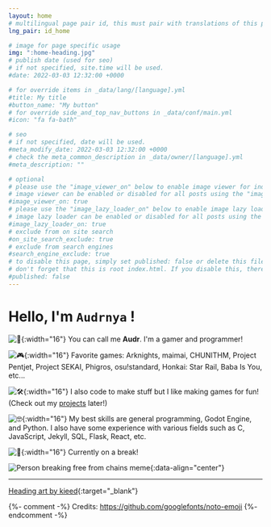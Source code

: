 ```yaml
---
layout: home
# multilingual page pair id, this must pair with translations of this page. (This name must be unique)
lng_pair: id_home

# image for page specific usage
img: ":home-heading.jpg"
# publish date (used for seo)
# if not specified, site.time will be used.
#date: 2022-03-03 12:32:00 +0000

# for override items in _data/lang/[language].yml
#title: My title
#button_name: "My button"
# for override side_and_top_nav_buttons in _data/conf/main.yml
#icon: "fa fa-bath"

# seo
# if not specified, date will be used.
#meta_modify_date: 2022-03-03 12:32:00 +0000
# check the meta_common_description in _data/owner/[language].yml
#meta_description: ""

# optional
# please use the "image_viewer_on" below to enable image viewer for individual pages or posts (_posts/ or [language]/_posts folders).
# image viewer can be enabled or disabled for all posts using the "image_viewer_posts: true" setting in _data/conf/main.yml.
#image_viewer_on: true
# please use the "image_lazy_loader_on" below to enable image lazy loader for individual pages or posts (_posts/ or [language]/_posts folders).
# image lazy loader can be enabled or disabled for all posts using the "image_lazy_loader_posts: true" setting in _data/conf/main.yml.
#image_lazy_loader_on: true
# exclude from on site search
#on_site_search_exclude: true
# exclude from search engines
#search_engine_exclude: true
# to disable this page, simply set published: false or delete this file
# don't forget that this is root index.html. If you disable this, there will be no index.html page to open
#published: false
---
```


# Hello, I'm `Audrnya` !

![👋](:wave.svg){:width="16"} You can call me **Audr**. I'm a gamer and programmer!

![🎮](:gaming.svg){:width="16"} Favorite games: Arknights, maimai, CHUNITHM, Project Pentjet, Project SEKAI, Phigros, osu!standard, Honkai: Star Rail, Baba Is You, etc...

![🛠️](:wrench.svg){:width="16"} I also code to make stuff but I like making games for fun! (Check out my [projects](/tabs/projects) later!)

![🤓](:nerdge.svg){:width="16"} My best skills are general programming, Godot Engine, and Python. I also have some experience with various fields such as C, JavaScript, Jekyll, SQL, Flask, React, etc.

![🚩](:flag.svg){:width="16"} Currently on a break!

![Person breaking free from chains meme](:broken_chains.jpg){:data-align="center"}

<hr>

[Heading art by kieed](https://www.pixiv.net/en/artworks/118314218){:target="\_blank"}

{%- comment -%}
Credits: https://github.com/googlefonts/noto-emoji
{%- endcomment -%}
